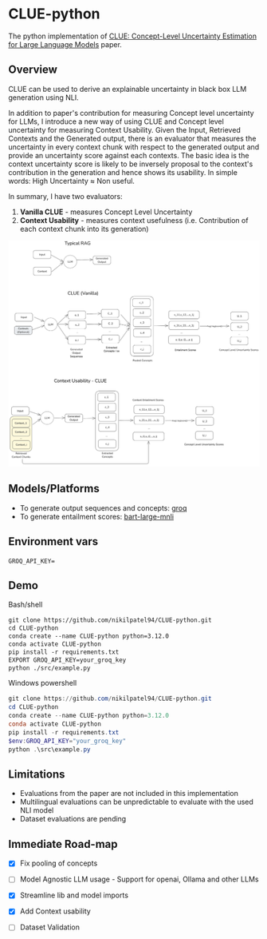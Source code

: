 # CLUE-python
The python implementation of [CLUE: Concept-Level Uncertainty Estimation for Large Language Models](https://arxiv.org/abs/2409.03021) paper.

## Overview

CLUE can be used to derive an explainable uncertainty in black box LLM generation using NLI.


In addition to paper's contribution for measuring Concept level uncertainty for LLMs, I introduce a new way of using CLUE and Concept level uncertainty for measuring Context Usability.
Given the Input, Retrieved Contexts and the Generated output, there is an evaluator that measures the uncertainty
in every context chunk with respect to the generated output and provide an uncertainty score against each contexts. The basic idea is the context uncertainty score is likely to be inversely proposal to the context's contribution in the generation and hence shows its usability. 
In simple words: High Uncertainty ≈ Non useful. 

In summary, I have two evaluators:

1. **Vanilla CLUE** - measures Concept Level Uncertainty
2. **Context Usability** - measures context usefulness (i.e. Contribution of each context chunk into its generation)

![Alt text](images/CLUE_diagram.png)

## Models/Platforms

- To generate output sequences and concepts: [groq](https://groq.com/)
- To generate entailment scores: [bart-large-mnli](https://huggingface.co/facebook/bart-large-mnli)

## Environment vars
```var
GROQ_API_KEY=
```

## Demo

Bash/shell
```shell
git clone https://github.com/nikilpatel94/CLUE-python.git
cd CLUE-python
conda create --name CLUE-python python=3.12.0
conda activate CLUE-python
pip install -r requirements.txt
EXPORT GROQ_API_KEY=your_groq_key
python ./src/example.py
```

Windows powershell
```powershell
git clone https://github.com/nikilpatel94/CLUE-python.git
cd CLUE-python
conda create --name CLUE-python python=3.12.0
conda activate CLUE-python
pip install -r requirements.txt
$env:GROQ_API_KEY="your_groq_key"
python .\src\example.py
```

## Limitations

- Evaluations from the paper are not included in this implementation
- Multilingual evaluations can be unpredictable to evaluate with the used NLI model
- Dataset evaluations are pending

## Immediate Road-map

- [x] Fix pooling of concepts
- [ ] Model Agnostic LLM usage - Support for openai, Ollama and other LLMs
- [x] Streamline lib and model imports
- [x] Add Context usability
- [ ] Dataset Validation


